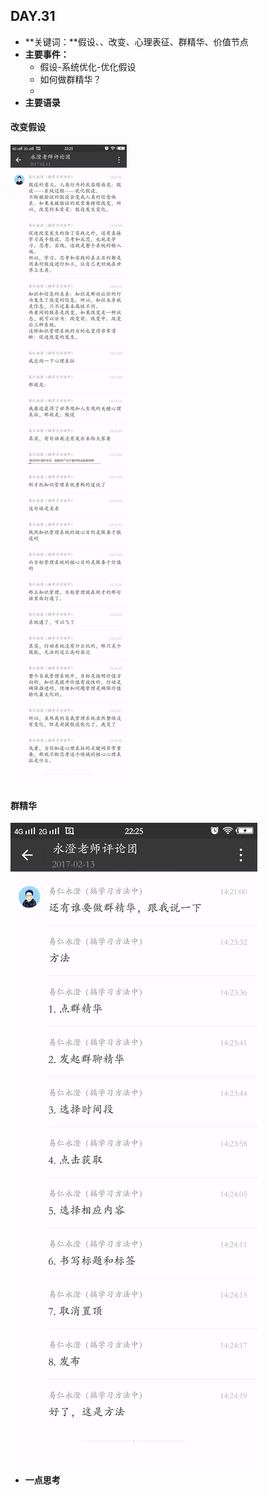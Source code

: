 ## DAY.31
+ **关键词：**假设、、改变、心理表征、群精华、价值节点
+ **主要事件：**
    + 假设-系统优化-优化假设
    + 如何做群精华？
    + 
+ **主要语录**

#### 改变假设
![](./_image/19078374099543239.png)

#### 群精华

![](./_image/280091623469886418.png)


+ **一点思考**
